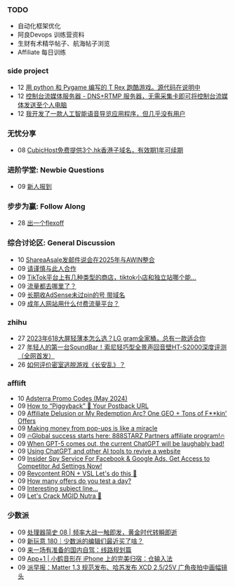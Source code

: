 ### TODO
-  自动化框架优化
-  阿良Devops 训练营资料
-  生财有术精华帖子、航海帖子浏览
-  Affiliate 每日训练

### side project
<!-- sideproject:START -->
-  12 [用 python 和 Pygame 编写的 T Rex 跑酷游戏。源代码在说明中](https://www.youtube.com/watch?v=pZySIXSelCA)
-  12 [控制台流媒体服务器 - DNS+RTMP 服务器，无需采集卡即可将控制台流媒体发送至个人电脑](https://github.com/Aioros/console-streaming-server)
-  12 [我开发了一款人工智能语音导览应用程序，但几乎没有用户](https://www.reddit.com/r/SideProject/comments/18gpp0e/ive_built_an_ai_audio_tour_app_but_have_almost_no/)<!-- sideproject:END -->


### 无忧分享
<!-- ruyo:START -->
-  08 [CubicHost免费提供3个.hk香港子域名，有效期1年可续期](https://51.ruyo.net/18660.html)<!-- ruyo:END -->

### 进阶学堂: Newbie Questions
<!-- advertcn1:START -->
-  09 [新人报到](https://www.advertcn.com/thread-114946-1-1.html)<!-- advertcn1:END -->

### 步步为赢: Follow Along
<!-- advertcn2:START -->
-  28 [出一个flexoff](https://www.advertcn.com/thread-114847-1-1.html)<!-- advertcn2:END -->

### 综合讨论区: General Discussion
<!-- advertcn3:START -->
-  10 [ShareaAsale发邮件说会在2025年与AWIN整合](https://www.advertcn.com/thread-114949-1-1.html)
-  09 [请谨慎与此人合作](https://www.advertcn.com/thread-114948-1-1.html)
-  09 [TikTok平台上有几种类型的商店，tiktok小店和独立站哪个能...](https://www.advertcn.com/thread-114945-1-1.html)
-  09 [流量都去哪里了？](https://www.advertcn.com/thread-114940-1-1.html)
-  09 [长期收AdSense未过pin的号 带域名](https://www.advertcn.com/thread-114939-1-1.html)
-  09 [成年人网站用什么付费流量平台？](https://www.advertcn.com/thread-114937-1-1.html)<!-- advertcn3:END -->


### zhihu
<!-- zhihu:START -->
-  27 [2023年618大屏轻薄本怎么选？LG gram全家桶，总有一款适合你](http://zhuanlan.zhihu.com/p/632641888?utm_campaign=rss&utm_medium=rss&utm_source=rss&utm_content=title)
-  27 [年轻人的第一台SoundBar！索尼轻巧型全景声回音壁HT-S2000深度评测（全网首发）](http://zhuanlan.zhihu.com/p/630990296?utm_campaign=rss&utm_medium=rss&utm_source=rss&utm_content=title)
-  26 [如何评价密室逃脱游戏《长安乱》？](http://www.zhihu.com/question/563950552/answer/3045961312?utm_campaign=rss&utm_medium=rss&utm_source=rss&utm_content=title)<!-- zhihu:END -->

### afflift
<!-- afflift:START -->
-  10 [Adsterra Promo Codes &lpar;May 2024&rpar;](https://afflift.com/f/threads/adsterra-promo-codes-may-2024.13100/)
-  09 [How to “Piggyback” 🐷 Your Postback URL](https://afflift.com/f/threads/how-to-%E2%80%9Cpiggyback%E2%80%9D-%F0%9F%90%B7-your-postback-url.9986/)
-  09 [Affiliate Delusion or My Redemption Arc? One GEO + Tons of F**kin&#39; Offers](https://afflift.com/f/threads/affiliate-delusion-or-my-redemption-arc-one-geo-tons-of-f-kin-offers.13035/)
-  09 [Making money from pop-ups is like a miracle](https://afflift.com/f/threads/making-money-from-pop-ups-is-like-a-miracle.13077/)
-  09 [🔥Global success starts here: 888STARZ Partners affiliate program!🔥](https://afflift.com/f/threads/%F0%9F%94%A5global-success-starts-here-888starz-partners-affiliate-program-%F0%9F%94%A5.12803/)
-  09 [When GPT-5 comes out, the current ChatGPT will be laughably bad!](https://afflift.com/f/threads/when-gpt-5-comes-out-the-current-chatgpt-will-be-laughably-bad.13098/)
-  09 [Using ChatGPT and other AI tools to revive a website](https://afflift.com/f/threads/using-chatgpt-and-other-ai-tools-to-revive-a-website.12532/)
-  09 [Insider Spy Service For Facebook &amp; Google Ads. Get Access to Competitor Ad Settings Now!](https://afflift.com/f/threads/insider-spy-service-for-facebook-google-ads-get-access-to-competitor-ad-settings-now.13060/)
-  09 [Revcontent RON + VSL Let&#39;s do this 🚀](https://afflift.com/f/threads/revcontent-ron-vsl-lets-do-this-%F0%9F%9A%80.9662/)
-  09 [How many offers do you test a day?](https://afflift.com/f/threads/how-many-offers-do-you-test-a-day.13094/)
-  09 [Interesting subject line...](https://afflift.com/f/threads/interesting-subject-line.13097/)
-  09 [Let&#39;s Crack MGID Nutra 🚀](https://afflift.com/f/threads/lets-crack-mgid-nutra-%F0%9F%9A%80.12967/)<!-- afflift:END -->

### 少数派
<!-- sspai:START -->
-  09 [处理器简史 08 | 频率大战一触即发，黄金时代转瞬即逝](https://sspai.com/prime/story/sv-anecdotes-08)
-  09 [新玩意 180｜少数派的编辑们最近买了啥？](https://sspai.com/post/88671)
-  09 [来一场有准备的国内自驾：线路规划篇](https://sspai.com/post/88227)
-  09 [App+1 | 小鹤音形在 iPhone 上的完美归宿：仓输入法](https://sspai.com/post/88595)
-  09 [派早报：Matter 1.3 规范发布、哈苏发布 XCD 2,5/25V 广角夜拍中画幅镜头](https://sspai.com/post/88658)<!-- sspai:END -->
